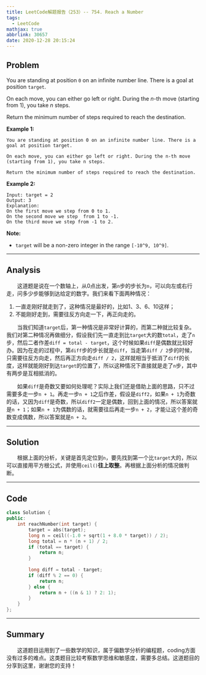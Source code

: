 ```yaml
---
title: LeetCode解题报告（253）-- 754. Reach a Number
tags:
  - LeetCode
mathjax: true
abbrlink: 30657
date: 2020-12-28 20:15:24
---
```


## Problem

You are standing at position `0` on an infinite number line. There is a goal at position `target`.

On each move, you can either go left or right. During the *n*-th move (starting from 1), you take *n* steps.

Return the minimum number of steps required to reach the destination.

<!-- more -->

**Example 1:**

```
You are standing at position 0 on an infinite number line. There is a goal at position target.

On each move, you can either go left or right. During the n-th move (starting from 1), you take n steps.

Return the minimum number of steps required to reach the destination.
```

**Example 2:**

```
Input: target = 2
Output: 3
Explanation:
On the first move we step from 0 to 1.
On the second move we step  from 1 to -1.
On the third move we step from -1 to 2.
```

**Note:**

- `target` will be a non-zero integer in the range `[-10^9, 10^9]`.

------

## Analysis

&emsp;&emsp;这道题是说在一个数轴上，从0点出发，第`n`步的步长为`n`，可以向左或右行走，问多少步能够到达给定的数字。我们来看下面两种情况：

1. 一直走刚好就走到了，这种情况是最好的，比如1、3、6、10这样；
2. 不能刚好走到，需要往反方向走一下，再正向走的。

&emsp;&emsp;当我们知道`target`后，第一种情况是非常好计算的，而第二种就比较复杂。我们对第二种情况再做细分，假设我们先一直走到比`target`大的数`total`，走了`n`步，然后二者作差`diff = total - target`，这个时候如果`diff`是偶数就比较好办。因为在走的过程中，第`diff`步的步长就是`diff`，当走第`diff / 2`步的时候，只需要往反方向走，然后再正方向走`diff / 2`，这样就相当于抵消了`diff`的长度，这样就能刚好到达`target`的位置了，所以这种情况下直接就是走了`n`步，其中有两步是互相抵消的。

&emsp;&emsp;如果`diff`是奇数又要如何处理呢？实际上我们还是借助上面的思路，只不过需要多走一步`n + 1`。再走一步`n + 1`之后作差，假设是`diff2`，如果`n + 1`为奇数的话，又因为`diff`是奇数，所以`diff2`一定是偶数，回到上面的情况，所以答案就是`n + 1`；如果`n + 1`为偶数的话，就需要往后再走一步`n + 2`，才能让这个差的奇数变成偶数，所以答案就是`n + 2`。

------

## Solution

&emsp;&emsp;根据上面的分析，关键是首先定位到`n`，要先找到第一个比`target`大的，所以可以直接用平方根公式，并使用`ceil()`**往上取整**。再根据上面分析的情况做判断。

------

## Code

```c++
class Solution {
public:
    int reachNumber(int target) {
        target = abs(target);
        long n = ceil((-1.0 + sqrt(1 + 8.0 * target)) / 2);
        long total = n * (n + 1) / 2;
        if (total == target) {
            return n;
        }
        
        long diff = total - target;
        if (diff % 2 == 0) {
            return n;
        } else {
            return n + ((n & 1) ? 2: 1);
        }
    }
};
```

------

## Summary

&emsp;&emsp;这道题目运用到了一些数学的知识，属于偏数学分析的编程题，coding方面没有过多的难点。这类题目比较考察数学思维和敏感度，需要多总结。这道题目的分享到这里，谢谢您的支持！
